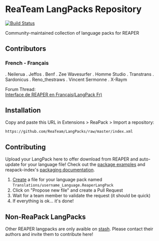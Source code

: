 # ReaTeam LangPacks Repository

[![Build Status](https://travis-ci.org/ReaTeam/LangPacks.svg?branch=master)](https://travis-ci.org/ReaTeam/LangPacks)

Community-maintained collection of language packs for REAPER

## Contributors

### French - Français

. Neilerua
. Jeffos
. Benf
. Zee Wavesurfer
. Homme Studio
. Transtrans
. Sardonicus
. Reno_thestraws
. Vincent Sermonne
. X-Raym

Forum Thread:  
[Interface de REAPER en Français(LangPack Fr)](http://forum.cockos.com/showthread.php?t=92847)

## Installation

Copy and paste this URL in Extensions > ReaPack > Import a repository:

```
https://github.com/ReaTeam/LangPacks/raw/master/index.xml
```

## Contributing

Upload your LangPack here to offer download from REAPER and auto-update for your language file!
Check out the [package examples](https://github.com/cfillion/reapack-index/wiki/Examples#language-pack) and reapack-index's [packaging documentation](https://github.com/cfillion/reapack-index/wiki/Packaging-Documentation).

1. [Create](https://github.com/ReaTeam/LangPacks/new/master) a file for your language pack named `Translations/username_Language.ReaperLangPack`
2. Click on "Propose new file" and create a Pull Request
3. Wait for a team member to validate the request (it should be quick)
4. If everything is ok... it's done!

## Non-ReaPack LangPacks

Other REAPER langpacks are only avaible on [stash](http://stash.reaper.fm/tag/Language-Packs). Please contact their authors and invite them to contribute here!
